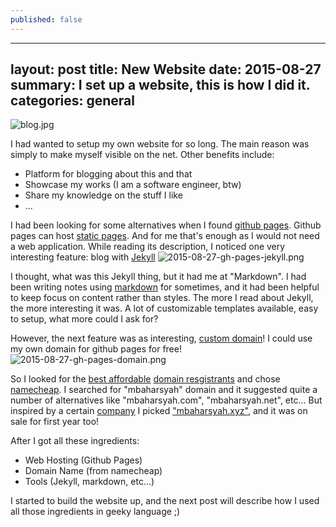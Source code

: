 ```yaml
---
published: false
---
```


---
layout:     post
title:      New Website
date:       2015-08-27
summary:    I set up a website, this is how I did it.
categories: general
---
![blog.jpg]({{site.baseurl}}/_drafts/blog.jpg)


I had wanted to setup my own website for so long. The main reason was simply to make myself visible on the net. Other benefits include:
* Platform for blogging about this and that
* Showcase my works (I am a software engineer, btw)
* Share my knowledge on the stuff I like
* ...

I had been looking for some alternatives when I found [github pages](https://pages.github.com/). Github pages can host [static pages](https://en.wikipedia.org/wiki/Static_web_page). And for me that's enough as I would not need a web application. While reading its description, I noticed one very interesting feature: blog with [Jekyll](http://jekyllrb.com)
![2015-08-27-gh-pages-jekyll.png]({{site.baseurl}}/_drafts/2015-08-27-gh-pages-jekyll.png)


I thought, what was this Jekyll thing, but it had me at "Markdown". I had been writing notes using [markdown](http://daringfireball.net/projects/markdown/) for sometimes, and it had been helpful to keep focus on content rather than styles. The more I read about Jekyll, the more interesting it was. A lot of customizable templates available, easy to setup, what more could I ask for? 

However, the next feature was as interesting, [custom domain](https://en.wikipedia.org/wiki/Domain_name)! I could use my own domain for github pages for free! ![2015-08-27-gh-pages-domain.png]({{site.baseurl}}/_drafts/2015-08-27-gh-pages-domain.png)


So I looked for the [best affordable](lifehacker.com/5943452/five-best-domain-name-registrars) [domain resgistrants](https://en.wikipedia.org/wiki/Domain_name_registrar) and chose [namecheap](https://manage.www.namecheap.com/). I searched for "mbaharsyah" domain and it suggested quite a number of alternatives like "mbaharsyah.com", "mbaharsyah.net", etc... But inspired by a certain [company](https://abc.xyz/) I picked ["mbaharsyah.xyz"](http://mbaharsyah.xyz), and it was on sale for first year too!

After I got all these ingredients:
- Web Hosting (Github Pages)
- Domain Name (from namecheap)
- Tools (Jekyll, markdown, etc...)

I started to build the website up, and the next post will describe how I used all those ingredients in geeky language ;)
